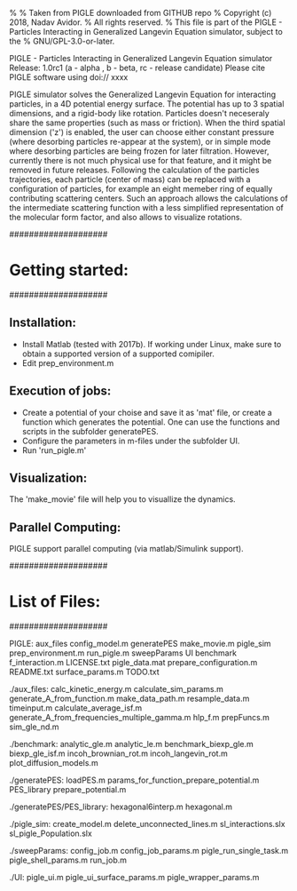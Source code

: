 % % Taken from PIGLE downloaded from GITHUB repo
% Copyright (c) 2018, Nadav Avidor.
% All rights reserved.
% This file is part of the PIGLE - Particles Interacting in Generalized Langevin Equation simulator, subject to the 
% GNU/GPL-3.0-or-later.

PIGLE - Particles Interacting in Generalized Langevin Equation simulator
Release: 1.0rc1 (a - alpha , b - beta, rc - release candidate)
Please cite PIGLE software using doi:// xxxx

PIGLE simulator solves the Generalized Langevin Equation for interacting particles, in a 4D potential energy surface.
The potential has up to 3 spatial dimensions, and a rigid-body like rotation. Particles doesn't neceseraly share the
same properties (such as mass or friction). When the third spatial dimension ('z') is enabled, the user can choose 
either constant pressure (where desorbing particles re-appear at the system), or in simple mode where desorbing particles
are being frozen for later filtration. However, currently there is not much physical use for that feature, and it might
be removed in future releases. Following the calculation of the particles trajectories, each particle (center of mass)
can be replaced with a configuration of particles, for example an eight memeber ring of equally contributing scattering
centers. Such an approach allows the calculations of the intermediate scattering function with a less simplified
representation of the molecular form factor, and also allows to visualize rotations.

####################
# Getting started: #
####################

Installation:
-------------
- Install Matlab (tested with 2017b). If working under Linux, make sure to obtain a supported version of a supported comipiler.
- Edit prep_environment.m

Execution of jobs:
------------------
- Create a potential of your choise and save it as 'mat' file, or create a function which generates the potential.
  One can use the functions and scripts in the subfolder generatePES.
- Configure the parameters in m-files under the subfolder UI.
- Run 'run_pigle.m'

Visualization:
--------------
The 'make_movie' file will help you to visuallize the dynamics.

Parallel Computing:
-------------------
PIGLE support parallel computing (via matlab/Simulink support).


####################
# List of Files:   #
####################

PIGLE:
aux_files        config_model.m   generatePES  make_movie.m     pigle_sim               prep_environment.m  run_pigle.m      sweepParams  UI
benchmark  f_interaction.m  LICENSE.txt  pigle_data.mat  prepare_configuration.m  README.txt          surface_params.m  TODO.txt

./aux_files:
calc_kinetic_energy.m    calculate_sim_params.m                        generate_A_from_function.m  make_data_path.m  resample_data.m  timeinput.m
calculate_average_isf.m  generate_A_from_frequencies_multiple_gamma.m  hlp_f.m                     prepFuncs.m       sim_gle_nd.m

./benchmark:
analytic_gle.m  analytic_le.m  benchmark_biexp_gle.m  biexp_gle_isf.m  incoh_brownian_rot.m  incoh_langevin_rot.m  plot_diffusion_models.m

./generatePES:
loadPES.m  params_for_function_prepare_potential.m  PES_library  prepare_potential.m

./generatePES/PES_library:
hexagonal6interp.m  hexagonal.m

./pigle_sim:
create_model.m  delete_unconnected_lines.m  sl_interactions.slx  sl_pigle_Population.slx

./sweepParams:
config_job.m  config_job_params.m  pigle_run_single_task.m  pigle_shell_params.m  run_job.m

./UI:
pigle_ui.m  pigle_ui_surface_params.m  pigle_wrapper_params.m



